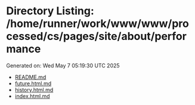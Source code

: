 # Directory Listing: /home/runner/work/www/www/processed/cs/pages/site/about/performance
Generated on: Wed May  7 05:19:30 UTC 2025

- [README.md](README.md)
- [future.html.md](future.html.md)
- [history.html.md](history.html.md)
- [index.html.md](index.html.md)
